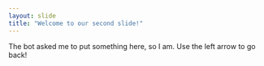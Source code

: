 ```yaml
---
layout: slide
title: "Welcome to our second slide!"
---
```

The bot asked me to put something here, so I am.
Use the left arrow to go back!
